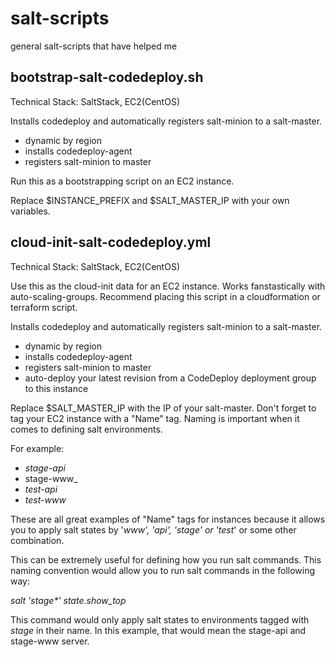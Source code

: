 # salt-scripts
general salt-scripts that have helped me


## bootstrap-salt-codedeploy.sh

Technical Stack: SaltStack, EC2(CentOS)

Installs codedeploy and automatically registers salt-minion to a salt-master. 

- dynamic by region
- installs codedeploy-agent
- registers salt-minion to master

Run this as a bootstrapping script on an EC2 instance. 

Replace $INSTANCE_PREFIX and $SALT_MASTER_IP with your own variables.


## cloud-init-salt-codedeploy.yml

Technical Stack: SaltStack, EC2(CentOS)

Use this as the cloud-init data for an EC2 instance. Works fanstastically with auto-scaling-groups. Recommend placing this script in a cloudformation or terraform script. 

Installs codedeploy and automatically registers salt-minion to a salt-master.

- dynamic by region
- installs codedeploy-agent
- registers salt-minion to master
- auto-deploy your latest revision from a CodeDeploy deployment group to this instance 

Replace $SALT_MASTER_IP with the IP of your salt-master. Don't forget to tag your EC2 instance with a "Name" tag. Naming is important when it comes to defining salt environments. 

For example:
- _stage-api_
- stage-www_
- _test-api_
- _test-www_

These are all great examples of "Name" tags for instances because it allows you to apply salt states by '*www', '*api', 'stage*' or 'test*' or some other combination. 

This can be extremely useful for defining how you run salt commands. This naming convention would allow you to run salt commands in the following way: 

_salt 'stage*' state.show_top_ 

This command would only apply salt states to environments tagged with _stage_ in their name. In this example, that would mean the stage-api and stage-www server. 

